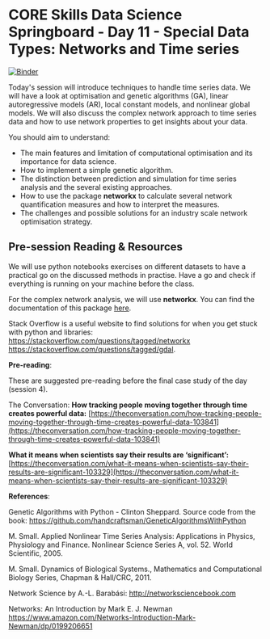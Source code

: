 # CORE Skills Data Science Springboard - Day 11 - Special Data Types: Networks and Time series

[![Binder](https://mybinder.org/badge.svg)](https://mybinder.org/v2/gh/core-skills/11-complex-data.git/master)

Today's session will introduce techniques to handle time series data. We will have a look at optimisation and genetic algorithms (GA), linear autoregressive models (AR), local constant models, and nonlinear global models. We will also discuss the complex network approach to time series data and how to use network properties to get insights about your data.  

You should aim to understand:

- The main features and limitation of computational optimisation and its importance for data science.
- How to implement a simple genetic algorithm.
- The distinction between prediction and simulation for time series analysis and the  several existing approaches.
- How to use the package **networkx** to calculate several network quantification measures and how to interpret the measures.
- The challenges and possible solutions for an industry scale network optimisation strategy.


## Pre-session Reading & Resources

We will use python notebooks exercises on different datasets to have a practical go on the discussed methods in practise. Have a go and check if everything is running on your machine before the class.  

For the complex network analysis, we will use **networkx**. You can find the documentation of  this package [here](https://networkx.github.io).

Stack Overflow is a useful website to find solutions for when you get stuck with python and libraries:
https://stackoverflow.com/questions/tagged/networkx
https://stackoverflow.com/questions/tagged/gdal.

**Pre-reading**:

These are suggested pre-reading before the final case study of the day (session 4).

The Conversation:
**How tracking people moving together through time creates powerful data:**
[https://theconversation.com/how-tracking-people-moving-together-through-time-creates-powerful-data-103841](https://theconversation.com/how-tracking-people-moving-together-through-time-creates-powerful-data-103841)

**What it means when scientists say their results are ‘significant’:**
[https://theconversation.com/what-it-means-when-scientists-say-their-results-are-significant-103329](https://theconversation.com/what-it-means-when-scientists-say-their-results-are-significant-103329)

**References**:

Genetic Algorithms with Python - Clinton Sheppard.
Source code from the book: https://github.com/handcraftsman/GeneticAlgorithmsWithPython

M. Small. Applied Nonlinear Time Series Analysis: Applications in Physics, Physiology and Finance. Nonlinear Science Series A, vol. 52. World Scientific, 2005.

M. Small. Dynamics of Biological Systems., Mathematics and Computational Biology Series, Chapman & Hall/CRC, 2011.

Network Science by A.-L. Barabási: http://networksciencebook.com

Networks: An Introduction by Mark E. J. Newman
https://www.amazon.com/Networks-Introduction-Mark-Newman/dp/0199206651
